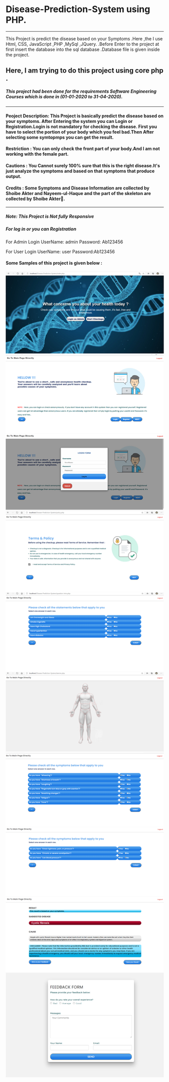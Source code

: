 # Disease-Prediction-System using PHP.
<hr>
This Project is predict the disease based on your Symptoms .Here ,the I use Html, CSS, JavaScript ,PHP ,MySql ,JQuery. .Before Enter to the project at first insert the database into the sql database .Database file is given inside the project.

## Here, I am trying to do this project using core php .

##### This project had been done for the requirements Software Engineering Courses which is done in (01-01-2020  to 31-04-2020).

<hr>

#### Peoject Description: This Project is basically predict the disease based on your symptoms. After Entering the system you can Login or Registration.Login is not mandatory for checking the disease. First you have to select the portion of your body which you feel bad.Then After selecting some symtopmps you can get the result.

#### Restriction : You can only check the front part of your body.And I am not working with the female part.


#### Cautions : You Cannot surely 100% sure that this is the right disease.It's just analyze the symptoms and based on that symptoms that produce output.

#### Credits : Some Symptoms and Disease Information are collected by Shoibe Akter and Nayeem-ul-Haque and the part of the skeleton are collected by Shoibe Akter🙂.

<hr>

##### Note: This Project is Not fully Responsive 

##### For log in or you can Registration 

For Admin Login UserName: admin 
                Password: Ab123456

For User Login UserName: user
               Password:Ab123456


#### Some Samples of this project is given below :

![Front Page](images/1.PNG)
![2nd Page](images/2.PNG)
![11th Page](images/11.PNG)
![4th Page](images/3.PNG)
![5th Page](images/4.PNG)
![6th Page](images/5.PNG)
![7th Page](images/6.PNG)
![8th Page](images/7.PNG)
![9th Page](images/8.PNG)
![10th Page](images/9.PNG)


